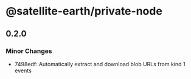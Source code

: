 # @satellite-earth/private-node

## 0.2.0

### Minor Changes

- 7498edf: Automatically extract and download blob URLs from kind 1 events
